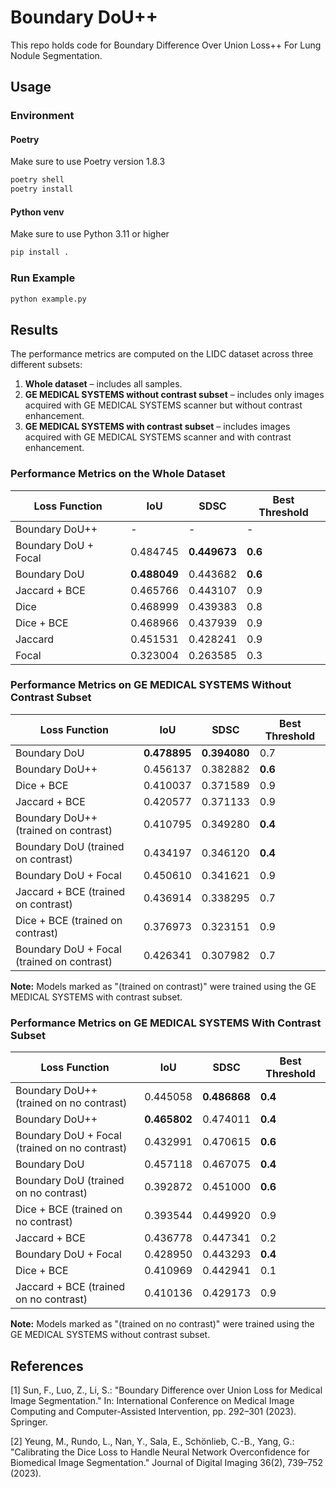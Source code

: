 # Boundary DoU++
This repo holds code for Boundary Difference Over Union Loss++ For Lung Nodule Segmentation.

## Usage

### Environment

#### Poetry

Make sure to use Poetry version 1.8.3

```bash
poetry shell
poetry install
```

#### Python venv

Make sure to use Python 3.11 or higher

```bash
pip install .
```

### Run Example

```bash
python example.py
```

## Results

The performance metrics are computed on the LIDC dataset across three different subsets:
1. **Whole dataset** – includes all samples.
2. **GE MEDICAL SYSTEMS without contrast subset** – includes only images acquired with GE MEDICAL SYSTEMS scanner but without contrast enhancement.
3. **GE MEDICAL SYSTEMS with contrast subset** – includes images acquired with GE MEDICAL SYSTEMS scanner and with contrast enhancement.

### Performance Metrics on the Whole Dataset

| Loss Function           | IoU      | SDSC     | Best Threshold |
|-------------------------|---------|---------|----------------|
| Boundary DoU++         | -       | -       | -              |
| Boundary DoU + Focal   | 0.484745 | **0.449673** | **0.6**  |
| Boundary DoU           | **0.488049** | 0.443682 | **0.6**  |
| Jaccard + BCE         | 0.465766 | 0.443107 | 0.9          |
| Dice                 | 0.468999 | 0.439383 | 0.8          |
| Dice + BCE           | 0.468966 | 0.437939 | 0.9          |
| Jaccard              | 0.451531 | 0.428241 | 0.9          |
| Focal                | 0.323004 | 0.263585 | 0.3          |

### Performance Metrics on GE MEDICAL SYSTEMS Without Contrast Subset

| Loss Function                           | IoU      | SDSC     | Best Threshold |
|-----------------------------------------|---------|---------|----------------|
| Boundary DoU                           | **0.478895** | **0.394080** | 0.7          |
| Boundary DoU++                         | 0.456137 | 0.382882 | **0.6**  |
| Dice + BCE                             | 0.410037 | 0.371589 | 0.9          |
| Jaccard + BCE                          | 0.420577 | 0.371133 | 0.9          |
| Boundary DoU++ (trained on contrast)   | 0.410795 | 0.349280 | **0.4**  |
| Boundary DoU (trained on contrast)     | 0.434197 | 0.346120 | **0.4**  |
| Boundary DoU + Focal                   | 0.450610 | 0.341621 | 0.9          |
| Jaccard + BCE (trained on contrast)    | 0.436914 | 0.338295 | 0.7          |
| Dice + BCE (trained on contrast)       | 0.376973 | 0.323151 | 0.9          |
| Boundary DoU + Focal (trained on contrast) | 0.426341 | 0.307982 | 0.7          |

**Note:** Models marked as "(trained on contrast)" were trained using the GE MEDICAL SYSTEMS with contrast subset.

### Performance Metrics on GE MEDICAL SYSTEMS With Contrast Subset

| Loss Function                           | IoU      | SDSC     | Best Threshold |
|-----------------------------------------|---------|---------|----------------|
| Boundary DoU++ (trained on no contrast) | 0.445058 | **0.486868** | **0.4**  |
| Boundary DoU++                         | **0.465802** | 0.474011 | **0.4**  |
| Boundary DoU + Focal (trained on no contrast) | 0.432991 | 0.470615 | **0.6**  |
| Boundary DoU                           | 0.457118 | 0.467075 | **0.4**  |
| Boundary DoU (trained on no contrast)   | 0.392872 | 0.451000 | **0.6**  |
| Dice + BCE (trained on no contrast)    | 0.393544 | 0.449920 | 0.9          |
| Jaccard + BCE                          | 0.436778 | 0.447341 | 0.2          |
| Boundary DoU + Focal                   | 0.428950 | 0.443293 | **0.4**  |
| Dice + BCE                             | 0.410969 | 0.442941 | 0.1          |
| Jaccard + BCE (trained on no contrast) | 0.410136 | 0.429173 | 0.9          |

**Note:** Models marked as "(trained on no contrast)" were trained using the GE MEDICAL SYSTEMS without contrast subset.

## References

[1] Sun, F., Luo, Z., Li, S.: "Boundary Difference over Union Loss for Medical Image Segmentation." In: International Conference on Medical Image Computing and Computer-Assisted Intervention, pp. 292–301 (2023). Springer.

[2] Yeung, M., Rundo, L., Nan, Y., Sala, E., Schönlieb, C.-B., Yang, G.: "Calibrating the Dice Loss to Handle Neural Network Overconfidence for Biomedical Image Segmentation." Journal of Digital Imaging 36(2), 739–752 (2023).
